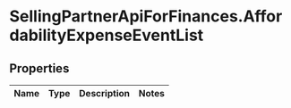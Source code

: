 # SellingPartnerApiForFinances.AffordabilityExpenseEventList

## Properties
Name | Type | Description | Notes
------------ | ------------- | ------------- | -------------
